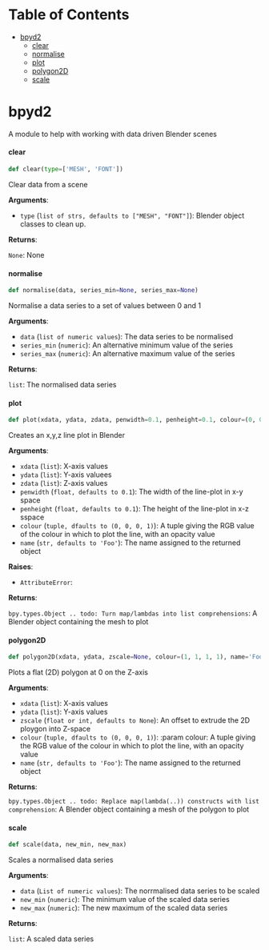 # Table of Contents

* [bpyd2](#bpyd2)
  * [clear](#bpyd2.clear)
  * [normalise](#bpyd2.normalise)
  * [plot](#bpyd2.plot)
  * [polygon2D](#bpyd2.polygon2D)
  * [scale](#bpyd2.scale)

<a id="bpyd2"></a>

# bpyd2

A module to help with working with data driven Blender scenes

<a id="bpyd2.clear"></a>

#### clear

```python
def clear(type=['MESH', 'FONT'])
```

Clear data from a scene

**Arguments**:

- `type` (`list of strs, defaults to ["MESH", "FONT"]`): Blender object classes to clean up.

**Returns**:

`None`: None

<a id="bpyd2.normalise"></a>

#### normalise

```python
def normalise(data, series_min=None, series_max=None)
```

Normalise a data series to a set of values between 0 and 1

**Arguments**:

- `data` (`list of numeric values`): The data series to be normalised
- `series_min` (`numeric`): An alternative minimum value of the series
- `series_max` (`numeric`): An alternative maximum value of the series

**Returns**:

`list`: The normalised data series

<a id="bpyd2.plot"></a>

#### plot

```python
def plot(xdata, ydata, zdata, penwidth=0.1, penheight=0.1, colour=(0, 0, 0, 1), name='Foo')
```

Creates an x,y,z line plot in Blender

**Arguments**:

- `xdata` (`list`): X-axis values
- `ydata` (`list`): Y-axis valuees
- `zdata` (`list`): Z-axis values
- `penwidth` (`float, defaults to 0.1`): The width of the line-plot in x-y space
- `penheight` (`float, defaults to 0.1`): The height of the line-plot in x-z sspace
- `colour` (`tuple, dfaults to (0, 0, 0, 1)`): A tuple giving the RGB value of the colour in which to plot the line, with an opacity value
- `name` (`str, defaults to 'Foo'`): The name assigned to the returned object

**Raises**:

- `AttributeError`: 

**Returns**:

`bpy.types.Object
.. todo: Turn map/lambdas into list comprehensions`: A Blender object containing the mesh to plot

<a id="bpyd2.polygon2D"></a>

#### polygon2D

```python
def polygon2D(xdata, ydata, zscale=None, colour=(1, 1, 1, 1), name='Foo')
```

Plots a flat (2D) polygon at 0 on the Z-axis

**Arguments**:

- `xdata` (`list`): X-axis values
- `ydata` (`list`): Y-axis values
- `zscale` (`float or int, defaults to None`): An offset to extrude the 2D ploygon into Z-space
- `colour` (`tuple, dfaults to (0, 0, 0, 1)`): :param colour: A tuple giving the RGB value of the colour in which to plot the line, with an opacity value
- `name` (`str, defaults to 'Foo'`): The name assigned to the returned object

**Returns**:

`bpy.types.Object
.. todo: Replace map(lambda(..)) constructs with list comprehension`: A Blender object containing a mesh of the polygon to plot

<a id="bpyd2.scale"></a>

#### scale

```python
def scale(data, new_min, new_max)
```

Scales a normalised data series

**Arguments**:

- `data` (`List of numeric values`): The norrmalised data series to be scaled
- `new_min` (`numeric`): The minimum value of the scaled data series
- `new_max` (`numeric`): The new maximum of the scaled data series

**Returns**:

`list`: A scaled data series

